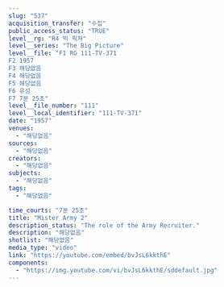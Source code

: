 ```yaml
---
slug: "537"
acquisition_transfer: "수집"
public_access_status: "TRUE"
level__rg: "R4 빅 픽쳐"
level__series: "The Big Picture"
level__file: "F1 RG 111-TV-371
F2 1957
F3 해당없음
F4 해당없음
F5 해당없음
F6 유성
F7 7분 25초"
level__file_number: "111"
level__local_identifier: "111-TV-371"
date: "1957"
venues: 
  - "해당없음"
sources: 
  - "해당없음"
creators: 
  - "해당없음"
subjects: 
  - "해당없음"
tags: 
  - "해당없음"

time_courts: "7분 25초"
title: "Mister Army 2"
description_status: "The role of the Army Recruiter."
description: "해당없음"
shotlist: "해당없음"
media_type: "video"
link: "https://youtube.com/embed/bvJsL6kkthE"
components: 
  - "https://img.youtube.com/vi/bvJsL6kkthE/sddefault.jpg"
---
```

